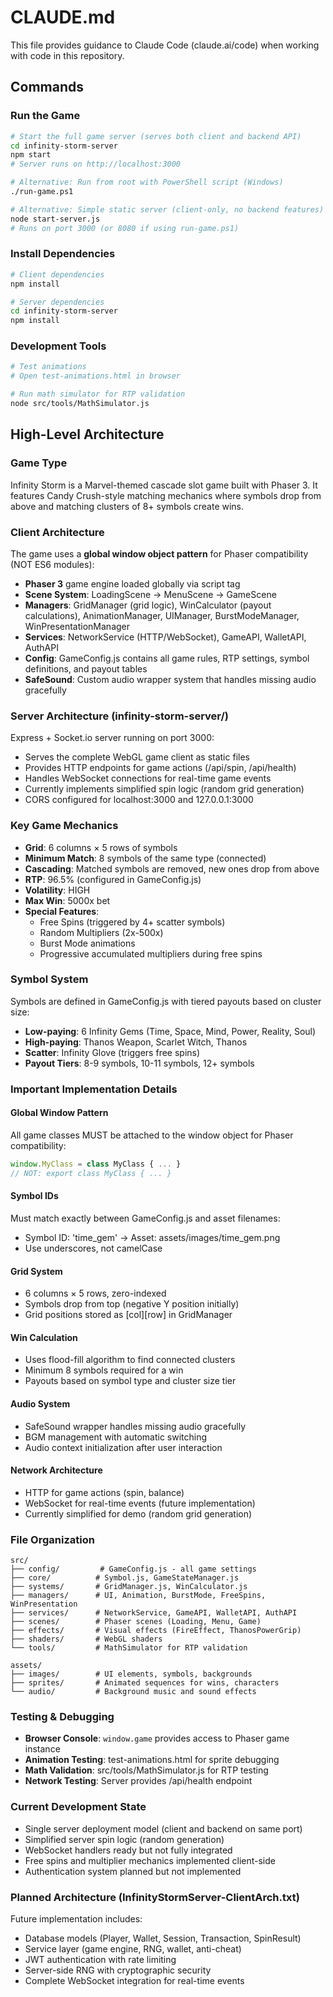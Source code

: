 # CLAUDE.md

This file provides guidance to Claude Code (claude.ai/code) when working with code in this repository.

## Commands

### Run the Game
```bash
# Start the full game server (serves both client and backend API)
cd infinity-storm-server
npm start
# Server runs on http://localhost:3000

# Alternative: Run from root with PowerShell script (Windows)
./run-game.ps1

# Alternative: Simple static server (client-only, no backend features)
node start-server.js
# Runs on port 3000 (or 8080 if using run-game.ps1)
```

### Install Dependencies
```bash
# Client dependencies
npm install

# Server dependencies
cd infinity-storm-server
npm install
```

### Development Tools
```bash
# Test animations
# Open test-animations.html in browser

# Run math simulator for RTP validation
node src/tools/MathSimulator.js
```

## High-Level Architecture

### Game Type
Infinity Storm is a Marvel-themed cascade slot game built with Phaser 3. It features Candy Crush-style matching mechanics where symbols drop from above and matching clusters of 8+ symbols create wins.

### Client Architecture
The game uses a **global window object pattern** for Phaser compatibility (NOT ES6 modules):
- **Phaser 3** game engine loaded globally via script tag
- **Scene System**: LoadingScene → MenuScene → GameScene
- **Managers**: GridManager (grid logic), WinCalculator (payout calculations), AnimationManager, UIManager, BurstModeManager, WinPresentationManager
- **Services**: NetworkService (HTTP/WebSocket), GameAPI, WalletAPI, AuthAPI
- **Config**: GameConfig.js contains all game rules, RTP settings, symbol definitions, and payout tables
- **SafeSound**: Custom audio wrapper system that handles missing audio gracefully

### Server Architecture (infinity-storm-server/)
Express + Socket.io server running on port 3000:
- Serves the complete WebGL game client as static files
- Provides HTTP endpoints for game actions (/api/spin, /api/health)
- Handles WebSocket connections for real-time game events
- Currently implements simplified spin logic (random grid generation)
- CORS configured for localhost:3000 and 127.0.0.1:3000

### Key Game Mechanics
- **Grid**: 6 columns × 5 rows of symbols
- **Minimum Match**: 8 symbols of the same type (connected)
- **Cascading**: Matched symbols are removed, new ones drop from above
- **RTP**: 96.5% (configured in GameConfig.js)
- **Volatility**: HIGH
- **Max Win**: 5000x bet
- **Special Features**:
  - Free Spins (triggered by 4+ scatter symbols)
  - Random Multipliers (2x-500x)
  - Burst Mode animations
  - Progressive accumulated multipliers during free spins

### Symbol System
Symbols are defined in GameConfig.js with tiered payouts based on cluster size:
- **Low-paying**: 6 Infinity Gems (Time, Space, Mind, Power, Reality, Soul)
- **High-paying**: Thanos Weapon, Scarlet Witch, Thanos
- **Scatter**: Infinity Glove (triggers free spins)
- **Payout Tiers**: 8-9 symbols, 10-11 symbols, 12+ symbols

### Important Implementation Details

#### Global Window Pattern
All game classes MUST be attached to the window object for Phaser compatibility:
```javascript
window.MyClass = class MyClass { ... }
// NOT: export class MyClass { ... }
```

#### Symbol IDs
Must match exactly between GameConfig.js and asset filenames:
- Symbol ID: 'time_gem' → Asset: assets/images/time_gem.png
- Use underscores, not camelCase

#### Grid System
- 6 columns × 5 rows, zero-indexed
- Symbols drop from top (negative Y position initially)
- Grid positions stored as [col][row] in GridManager

#### Win Calculation
- Uses flood-fill algorithm to find connected clusters
- Minimum 8 symbols required for a win
- Payouts based on symbol type and cluster size tier

#### Audio System
- SafeSound wrapper handles missing audio gracefully
- BGM management with automatic switching
- Audio context initialization after user interaction

#### Network Architecture
- HTTP for game actions (spin, balance)
- WebSocket for real-time events (future implementation)
- Currently simplified for demo (random grid generation)

### File Organization
```
src/
├── config/         # GameConfig.js - all game settings
├── core/          # Symbol.js, GameStateManager.js
├── systems/       # GridManager.js, WinCalculator.js
├── managers/      # UI, Animation, BurstMode, FreeSpins, WinPresentation
├── services/      # NetworkService, GameAPI, WalletAPI, AuthAPI
├── scenes/        # Phaser scenes (Loading, Menu, Game)
├── effects/       # Visual effects (FireEffect, ThanosPowerGrip)
├── shaders/       # WebGL shaders
└── tools/         # MathSimulator for RTP validation

assets/
├── images/        # UI elements, symbols, backgrounds
├── sprites/       # Animated sequences for wins, characters
└── audio/         # Background music and sound effects
```

### Testing & Debugging
- **Browser Console**: `window.game` provides access to Phaser game instance
- **Animation Testing**: test-animations.html for sprite debugging
- **Math Validation**: src/tools/MathSimulator.js for RTP testing
- **Network Testing**: Server provides /api/health endpoint

### Current Development State
- Single server deployment model (client and backend on same port)
- Simplified server spin logic (random generation)
- WebSocket handlers ready but not fully integrated
- Free spins and multiplier mechanics implemented client-side
- Authentication system planned but not implemented

### Planned Architecture (InfinityStormServer-ClientArch.txt)
Future implementation includes:
- Database models (Player, Wallet, Session, Transaction, SpinResult)
- Service layer (game engine, RNG, wallet, anti-cheat)
- JWT authentication with rate limiting
- Server-side RNG with cryptographic security
- Complete WebSocket integration for real-time events